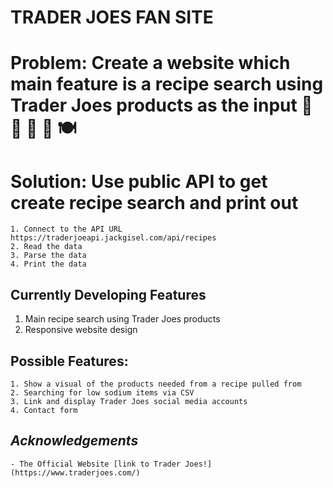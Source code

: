 
# **TRADER JOES FAN SITE**

# Problem: Create a website which main feature is a recipe search using Trader Joes products as the input :shopping_cart: :avocado: :green_salad: :stew: :plate_with_cutlery:
# Solution: Use public API to get create recipe search and print out

    1. Connect to the API URL https://traderjoeapi.jackgisel.com/api/recipes
    2. Read the data
    3. Parse the data
    4. Print the data

## Currently Developing Features 
1. Main recipe search using Trader Joes products
2. Responsive website design

## Possible Features: 
    1. Show a visual of the products needed from a recipe pulled from 
    2. Searching for low sodium items via CSV
    3. Link and display Trader Joes social media accounts
    4. Contact form  

## *Acknowledgements*
    - The Official Website [link to Trader Joes!](https://www.traderjoes.com/)    